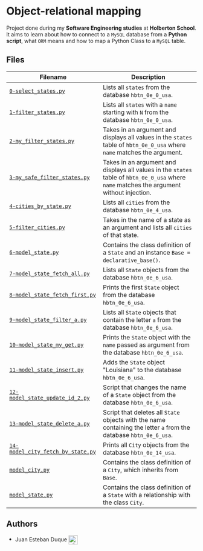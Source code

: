 # Object-relational mapping
Project done during my **Software Engineering studies** at **Holberton School**. It aims to learn about how to connect to a `MySQL` database from a **Python script**, what `ORM` means and how to map a Python Class to a `MySQL` table.

## Files
| Filename | Description |
| -------- | ----------- |
| [`0-select_states.py`](./0-select_states.py) | Lists all `states` from the database `hbtn_0e_0_usa`. |
| [`1-filter_states.py`](./1-filter_states.py) | Lists all `states` with a `name` starting with `N` from the database `hbtn_0e_0_usa`. |
| [`2-my_filter_states.py`](./2-my_filter_states.py) | Takes in an argument and displays all values in the `states` table of `hbtn_0e_0_usa` where `name` matches the argument. |
| [`3-my_safe_filter_states.py`](./3-my_safe_filter_states.py) | Takes in an argument and displays all values in the `states` table of `hbtn_0e_0_usa` where `name` matches the argument without injection. |
| [`4-cities_by_state.py`](./4-cities_by_state.py) | Lists all `cities` from the database `hbtn_0e_4_usa`. |
| [`5-filter_cities.py`](./5-filter_cities.py) | Takes in the name of a state as an argument and lists all `cities` of that state. |
| [`6-model_state.py`](./6-model_state.py) | Contains the class definition of a `State` and an instance `Base = declarative_base()`. |
| [`7-model_state_fetch_all.py`](./7-model_state_fetch_all.py) | Lists all `State` objects from the database `hbtn_0e_6_usa`. |
| [`8-model_state_fetch_first.py`](./8-model_state_fetch_first.py) | Prints the first `State` object from the database `hbtn_0e_6_usa`. |
| [`9-model_state_filter_a.py`](./9-model_state_filter_a.py) | Lists all `State` objects that contain the letter `a` from the database `hbtn_0e_6_usa`. |
| [`10-model_state_my_get.py`](./10-model_state_my_get.py) | Prints the `State` object with the `name` passed as argument from the database `hbtn_0e_6_usa`. |
| [`11-model_state_insert.py`](./11-model_state_insert.py) | Adds the `State` object "Louisiana" to the database `hbtn_0e_6_usa`. |
| [`12-model_state_update_id_2.py`](./12-model_state_update_id_2.py) | Script that changes the name of a `State` object from the database `hbtn_0e_6_usa`. |
| [`13-model_state_delete_a.py`](./13-model_state_delete_a.py) | Script that deletes all `State` objects with the name containing the letter `a` from the database `hbtn_0e_6_usa`. |
| [`14-model_city_fetch_by_state.py`](./14-model_city_fetch_by_state.py) | Prints all `City` objects from the database `hbtn_0e_14_usa`. |
| [`model_city.py`](./model_city.py) | Contains the class definition of a `City`, which inherits from `Base`. |
| [`model_state.py`](./model_state.py) | Contains the class definition of a `State` with a relationship with the class `City`. |

## Authors

* Juan Esteban Duque <a href="https://github.com/Juanesduque1" rel="nofollow"><img align="center" alt="github" src="https://www.vectorlogo.zone/logos/github/github-tile.svg" height="24" /></a>
